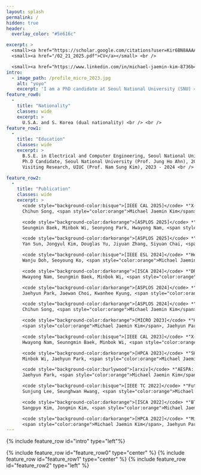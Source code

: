 ```yaml
---
layout: splash
permalink: /
hidden: true
header:
  overlay_color: "#5e616c"

excerpt: >
  <small><a href="https://scholar.google.com/citations?user=Kir6BN8AAAAJ&hl=ko&oi=ao">Google Scholar</a></small> <br />
  <small><a href="/02_21_2025.pdf">CV</a></small> <br />

  <small><a href="https://www.linkedin.com/in/michael-jaemin-kim-8736b4211/">LinkedIn</a></small>
intro: 
  - image_path: /profile_micro_2023.jpg
    alt: "yoyo"
    excerpt: 'I am a PhD candidate at Seoul National University (SNU) <a href="https://scale.snu.ac.kr/members/">SCALE Lab</a>, supervised by <a href="https://geniajh.github.io/">Prof. Jung Ho Ahn</a>, and I will be graduating in summer of 2025. Previously, I was a visiting researcher at the University of Illinois Urbana-Champaign (UIUC) <a href="https://fast.ece.illinois.edu/publication.html">FAST Lab</a> from March 2023 to March 2024, supervised by <a href="https://csl.illinois.edu/directory/faculty/nskim">Prof. Nam Sung Kim</a>. Before pursuing my PhD, I received a BSE degree in Electrical and Computer Engineering (ECE) from SNU in 2019. <br /> <br /> My research focuses on memory systems, specifically DRAM security, reliability, and performance. My current work focuses on building cost- and energy-efficient memory systems and DRAM microarchitecture for LLM inference. I have also contributed to accelerating Large-Language Model (LLM) inference using heterogeneous system with GPU and Processing-in-Memory (PIM), accelerating Fully Homomorphic Encryption (FHE), improving polynomial approximations for Privacy-Preserving Machine Learning (PPML) based on FHE and Multi-Parity Computation (MPC), and improving application startup-time of mobile system with an optimized page reclamation policies. <br /> <br /> I hold dual nationalities for the USA and South Korea, and I have completed my mandatory military service for South Korea.'
feature_row0:
  -
    title: "Nationality"
    classes: wide
    excerpt: >
      U.S.A. and S. Korea (dual nationality) <br /> <br />
feature_row1:
  - 
    title: "Education"
    classes: wide
    excerpt: >
      B.S.E. in Electrical and Computer Engineering, Seoul National University, 2019 <br />
      Ph.D Candidate, Seoul National University (Prof. Jung Ho Ahn), 2019 - Now <br />
      Visiting Research, UIUC (Prof. Nam Sung Kim), 2023 - 2024 <br />

feature_row2:
  - 
    title: "Publication"
    classes: wide
    excerpt: >
      <code style="background-color:bisque">[IEEE CAL 2025]</code> *"X-PPR: Post package repair for CXL memory"*, <br />
      Chihun Song, <span style="color:orange">Michael Jaemin Kim</span>, Yan Sun, Houxiang Ji, Kyungsan Kim, TaeKyeong Ko, Jung Ho Ahn, Nam Sung Kim<br /> <br />

      <code style="background-color:darkorange">[ASPLOS 2025]</code> *"Marionette: A RowHammer Attack via Row Coupling"*, <br />
      Seungmin Baek, Minbok Wi, Seonyong Park, Hwayong Nam, <span style="color:orange">Michael Jaemin Kim</span>, Nam Sung Kim, Jung Ho Ahn <br /> <br />

      <code style="background-color:darkorange">[ASPLOS 2025]</code> *"M5: Mastering page migration and memory management for CXL-based tiered memory systems"*, <br />
      Yan Sun, Jongyul Kim, Douglas Yu, Jiyuan Zhang, Siyuan Chai, <span style="color:orange">Michael Jaemin Kim</span>, Hwayong Nam, Jaehyun Park, Eojin Na, Yifan Yuan, Ren Wang, Jung Ho Ahn, Tianyin Xu, Nam Sung Kim <br /> <br />

      <code style="background-color:bisque">[IEEE ESL 2024]</code> *"Hechi: A Hybrid Approach for Efficient Memory Reclamation Techniques in Mobile Systems"*, <br />
      Wanju Doh, Seoyoung Ko, <span style="color:orange">Michael Jaemin Kim</span>, Jung Ho Ahn <br /> <br />

      <code style="background-color:darkorange">[ISCA 2024]</code> *"DRAMScope: Uncovering DRAM Microarchitecture and Characteristics by Issuing Memory Commands"*, <br />
      Hwayong Nam, Seungmin Baek, Minbok Wi, <span style="color:orange">Michael Jaemin Kim</span>, Jaehyun Park, Chihun Song, Nam Sung Kim, Jung Ho Ahn <br /> <br />

      <code style="background-color:darkorange">[ASPLOS 2024]</code> *"AttAcc! Unleashing the Power of PIM for Batched Transformer-based Generative Model Inference"*, <br />
      Jaehyun Park, Jaewan Choi, Kwanhee Kyung, <span style="color:orange">Michael Jaemin Kim</span>, Yongsuk Kwon, Nam Sung Kim, Jung Ho Ahn <br /> <br />

      <code style="background-color:darkorange">[ASPLOS 2024]</code> *"TAROT: A CXL SmartNIC-Based Defense Against Multi-bit Errors by Row-Hammer Attacks"*, <br />
      Chihun Song, <span style="color:orange">Michael Jaemin Kim</span>, Tianchen Wang, Houxiang Ji, Jinghan Huang, Ipoom Jeong, Jaehyun Park, Hwayong Nam, Minbok Wi, Jung Ho Ahn, Nam Sung Kim <br /> <br />

      <code style="background-color:darkorange">[MICRO 2023]</code> *"How to Kill the Second Bird with One ECC: The Pursuit of Rowhammer Resilient DRAM"*, <br /> 
      <span style="color:orange">Michael Jaemin Kim</span>, Jaehyun Park, Minbok Wi, Seoyoung Ko, Jaeyoung Choi, Hwayong Nam, Nam Sung Kim, Eojin Lee, Jung Ho Ahn <br /> <br />

      <code style="background-color:bisque">[IEEE CAL 2023]</code> *"X-ray: Discovering DRAM internal structure and error characteristics by issuing memory commands."*, <br />
      Hwayong Nam, Seunngmin Baek, Minbok Wi, <span style="color:orange">Michael Jaemin Kim</span>, Jaehyun Park, Chihun Song, Nam Sung Kim, Jung Ho Ahn <br /> <br />

      <code style="background-color:darkorange">[HPCA 2023]</code> *"SHADOW: Preventing Row Hammer in DRAM with Intra-Subarray Row Shuffling"*, <br />
      Minbok Wi, Jaehyun Park, <span style="color:orange">Michael Jaemin Kim</span>, Seoyoung Ko, Nam Sung Kim, Eojin Lee, Jung Ho Ahn <br /> <br />

      <code style="background-color:burlywood">[arxiv]</code> *"AESPA: Accuracy Preserving Low-degree Polynomial Activation for Fast Private Inference"*, <br />
      Jaehyun Park, <span style="color:orange">Michael Jaemin Kim</span>, Wonkyung Jung, Jung Ho Ahn <br /> <br />

      <code style="background-color:bisque">[IEEE TC 2022]</code> *"Future Scaling of Memory Hierarchy for Tensor Cores and Eliminating Redundant Shared Memory Traffic Using Inter-Warp Multicasting"*, <br /> 
      Sunjung Lee, Seunghwan Hwang, <span style="color:orange">Michael Jaemin Kim</span>, Jaewan Choi, and Jung Ho Ahn <br /> <br />

      <code style="background-color:darkorange">[ISCA 2022]</code> *"BTS: An Accelerator for Bootstrappable Fully Homomorphic Encryption"*, <br />
      Sangpyo Kim, Jongmin Kim, <span style="color:orange">Michael Jaemin Kim</span>, Wonkyung Jung, John Kim, Minsoo Rhu, Jung Ho Ahn <br /> <br />

      <code style="background-color:darkorange">[HPCA 2022]</code> *"Mithril: Cooperative Row Hammer Protection on Commodity DRAM Leveraging Managed Refresh"*, <br />
      <span style="color:orange">Michael Jaemin Kim</span>, Jaehyun Park, Yeonhong Park, Wanju Doh, Namhoon Kim, Tae Jun Ham, Jae W. Lee, and Jung Ho Ahn <br /> <br />
---
```


{% include feature_row id="intro" type="left"%}

{% include feature_row id="feature_row0" type="center" %}
{% include feature_row id="feature_row1" type="center" %}
{% include feature_row id="feature_row2" type="left" %}
